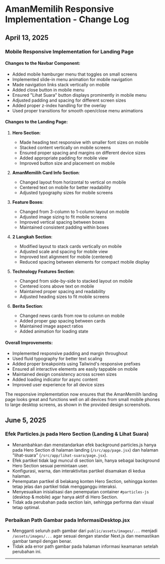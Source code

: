 # AmanMemilih Responsive Implementation - Change Log

## April 13, 2025

### Mobile Responsive Implementation for Landing Page

#### Changes to the Navbar Component:

- Added mobile hamburger menu that toggles on small screens
- Implemented slide-in menu animation for mobile navigation
- Made navigation links stack vertically on mobile
- Added close button in mobile menu
- Ensured "Lihat Suara" button displays prominently in mobile menu
- Adjusted padding and spacing for different screen sizes
- Added proper z-index handling for the overlay
- Used proper transitions for smooth open/close menu animations

#### Changes to the Landing Page:

1. **Hero Section**:

   - Made heading text responsive with smaller font sizes on mobile
   - Stacked content vertically on mobile screens
   - Ensured proper spacing and margins on different device sizes
   - Added appropriate padding for mobile view
   - Improved button size and placement on mobile

2. **AmanMemilih Card Info Section**:

   - Changed layout from horizontal to vertical on mobile
   - Centered text on mobile for better readability
   - Adjusted typography sizes for mobile screens

3. **Feature Boxes**:

   - Changed from 3-column to 1-column layout on mobile
   - Adjusted image sizing to fit mobile screens
   - Improved vertical spacing between boxes
   - Maintained consistent padding within boxes

4. **2 Langkah Section**:

   - Modified layout to stack cards vertically on mobile
   - Adjusted scale and spacing for mobile view
   - Improved text alignment for mobile (centered)
   - Reduced spacing between elements for compact mobile display

5. **Technology Features Section**:

   - Changed from side-by-side to stacked layout on mobile
   - Centered icons above text on mobile
   - Maintained proper spacing and readability
   - Adjusted heading sizes to fit mobile screens

6. **Berita Section**:
   - Changed news cards from row to column on mobile
   - Added proper gap spacing between cards
   - Maintained image aspect ratios
   - Added animation for loading state

#### Overall Improvements:

- Implemented responsive padding and margin throughout
- Used fluid typography for better text scaling
- Added proper breakpoints using Tailwind's responsive prefixes
- Ensured all interactive elements are easily tappable on mobile
- Maintained design consistency across screen sizes
- Added loading indicator for async content
- Improved user experience for all device sizes

The responsive implementation now ensures that the AmanMemilih landing page looks great and functions well on all devices from small mobile phones to large desktop screens, as shown in the provided design screenshots.

## June 5, 2025

### Efek Particles.js pada Hero Section (Landing & Lihat Suara)

- Menambahkan dan menstandarkan efek background particles.js hanya pada Hero Section di halaman landing (`/src/app/page.jsx`) dan halaman "lihat-suara" (`/src/app/lihat-suara/page.jsx`).
- Efek partikel tidak lagi muncul di section lain, hanya sebagai background Hero Section sesuai permintaan user.
- Konfigurasi, warna, dan interaktivitas partikel disamakan di kedua halaman.
- Penempatan partikel di belakang konten Hero Section, sehingga konten tetap jelas dan partikel tidak mengganggu interaksi.
- Menyesuaikan inisialisasi dan penempatan container `#particles-js` (desktop & mobile) agar hanya aktif di Hero Section.
- Tidak ada perubahan pada section lain, sehingga performa dan visual tetap optimal.

### Perbaikan Path Gambar pada InformasiDesktop.jsx

- Mengganti seluruh path gambar dari `public/assets/images/...` menjadi `/assets/images/...` agar sesuai dengan standar Next.js dan memastikan gambar tampil dengan benar.
- Tidak ada error path gambar pada halaman informasi keamanan setelah perubahan ini.

---
